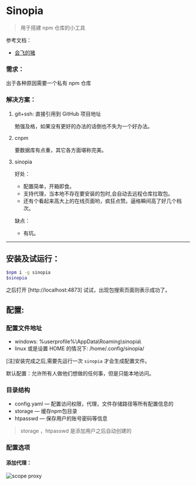 <!----------------------
   author: cgua
   date  : 2018-10-31
   tags  : npm sinopia
 ---------------------->

# Sinopia
> 用于搭建 npm 仓库的小工具  

参考文档：  

* [会飞的猪](https://www.jianshu.com/p/20856933f202)

### 需求：

出于各种原因需要一个私有 npm 仓库


###  解决方案：  

1. git+ssh: 直接引用到 GitHub 项目地址  

    勉强及格，如果没有更好的办法的话倒也不失为一个好办法。

1. cnpm  

    要数据库有点重，其它各方面堪称完美。

1. sinopia  

    好处：  

    - 配置简单，开箱即食。  
    - 支持代理，当本地不存在要安装的包时,会自动去远程仓库拉取包。  
    - 还有个看起来高大上的在线页面哟，疯狂点赞。逼格瞬间高了好几个档次。  

    缺点：  

    - 有坑。

***

## 安装及试运行：  

``` bash
$npm i -g sinopia
$sinopia
```

之后打开 [http://localhost:4873] 试试，出现包搜索页面则表示成功了。

## 配置:

### 配置文件地址

- windows: %userprofile%\AppData\Roaming\sinopia\
- linux 或是设置 HOME 的情况下: /home/.config/sinopia/  

[注]安装完成之后,需要先运行一次 `sinopia` 才会生成配置文件。  

默认配置：允许所有人做他们想做的任何事，但是只能本地访问。

### 目录结构

- config.yaml — 配置访问权限，代理，文件存储路径等所有配置信息的  
- storage — 缓存npm包目录  
- htpasswd — 保存用户的账号密码等信息  

> storage ，htpasswd 是添加用户之后自动创建的

### 配置选项

#### 添加代理：

![scope proxy](img/sinopia-scope-proxy.png)

